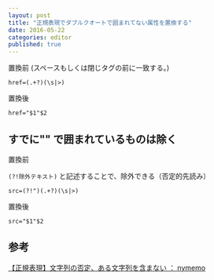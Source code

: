 ```yaml
---
layout: post
title: "正規表現でダブルクオートで囲まれてない属性を置換する"
date: 2016-05-22
categories: editor
published: true
---
```


置換前
(スペースもしくは閉じタグの前に一致する。)

	href=(.+?)(\s|>)

置換後

	href="$1"$2


## すでに"" で囲まれているものは除く

置換前

`(?!除外テキスト)` と記述することで、除外できる（否定的先読み）

	src=(?!")(.+?)(\s|>)

置換後

	src="$1"$2


## 参考
[【正規表現】文字列の否定、ある文字列を含まない ： nymemo](http://nymemo.com/phpcate/293/)

